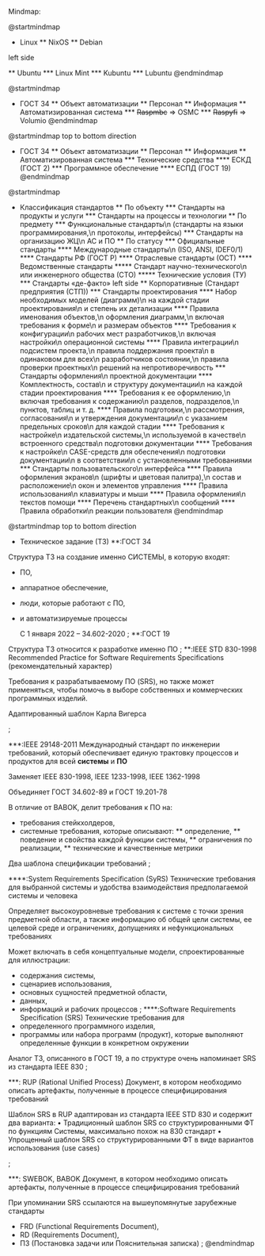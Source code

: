 Mindmap:

@startmindmap
<style>
mindmapDiagram {
    node {
        BackgroundColor lightYellow
    }
    :depth(0) {
      BackGroundColor lightBlue
    }
}
</style>

* Linux
  ** NixOS
  ** Debian

left side

** Ubuntu
*** Linux Mint
*** Kubuntu
*** Lubuntu
@endmindmap


@startmindmap
* ГОСТ 34
  ** Объект автоматизации
  ** Персонал
  ** Информация
  ** Автоматизированная система
  *** <s>Raspmbc</s> => OSMC
  *** <s>Raspyfi</s> => Volumio
@endmindmap

@startmindmap
top to bottom direction
* ГОСТ 34
  ** Объект автоматизации
  ** Персонал
  ** Информация
  ** Автоматизированная система
  *** Технические средства
  **** ЕСКД (ГОСТ 2)
  *** Программное обеспечение
  **** ЕСПД (ГОСТ 19)
@endmindmap

@startmindmap
<style>
mindmapDiagram {
    node {
        BackgroundColor lightYellow
    }
    :depth(0) {
      BackGroundColor lightBlue
    }
}
</style>
* Классификация стандартов
  ** По объекту
   *** Стандарты на продукты и услуги
   *** Стандарты на процессы и технологии
  ** По предмету
   *** Функциональные стандарты\n (стандарты на языки программирования,\n протоколы, интерфейсы)
   *** Стандарты на организацию ЖЦ\n АС и ПО
  ** По статусу
   *** Официальные стандарты
    **** Международные стандарты\n (ISO, ANSI, IDEF0/1)
    **** Стандарты РФ (ГОСТ Р)
    **** Отраслевые стандарты (ОСТ)
    **** Ведомственные стандарты
     ***** Стандарт научно-технического\n или инженерного общества (СТО)
     ***** Технические условия (ТУ)
   *** Стандарты «де-факто»
left side
  ** Корпоративные (Стандарт предприятия (СТП))
   *** Стандарты проектирования
    **** Набор необходимых моделей (диаграмм)\n на каждой стадии проектирования\n и степень их детализации
    **** Правила именования объектов,\n оформления диаграмм,\n включая требования к форме\n и размерам объектов
    **** Требования к конфигурации\n рабочих мест разработчиков,\n включая настройки\n операционной системы
    **** Правила интеграции\n подсистем проекта,\n правила поддержания проекта\n в одинаковом для всех\n разработчиков состоянии,\n правила проверки проектных\n решений на непротиворечивость
  *** Стандарты оформления\n проектной документации
    **** Комплектность, состав\n и структуру документации\n на каждой стадии проектирования
    **** Требования к ее оформлению,\n включая требования к содержанию\n разделов, подразделов,\n пунктов, таблиц и т. д.
    **** Правила подготовки,\n рассмотрения, согласования\n и утверждения документации\n с указанием предельных сроков\n для каждой стадии
    **** Требования к настройке\n издательской системы,\n используемой в качестве\n встроенного средства\n подготовки документации
    **** Требования к настройке\n CASE-средств для обеспечения\n подготовки документации\n в соответствии\n с установленными требованиями
  *** Стандарты пользовательского\n интерфейса
    **** Правила оформления экранов\n (шрифты и цветовая палитра),\n состав и расположение\n окон и элементов управления
    **** Правила использования\n клавиатуры и мыши
    **** Правила оформления\n текстов помощи
    **** Перечень стандартных\n сообщений
    **** Правила обработки\n реакции пользователя
@endmindmap

@startmindmap
top to bottom direction
* Техническое задание (ТЗ)
  **:ГОСТ 34
 
Структура ТЗ на создание именно СИСТЕМЫ, 
в которую входят:
* ПО, 
* аппаратное обеспечение, 
* люди, которые работают с ПО, 
* и автоматизируемые процессы

  С 1 января 2022 – 34.602-2020
  ;
  **:ГОСТ 19

Структура ТЗ относится
к разработке именно ПО
  ;
  **:IEEE STD 830-1998
Recommended Practice
for Software Requirements Specifications
(рекомендательный характер)

Требования к разрабатываемому ПО (SRS),
но также может применяться, чтобы помочь
в выборе собственных и коммерческих программных изделий.

Адаптированный шаблон Карла Вигерса

  ;

  ***:IEEE 29148-2011 
Международный стандарт по инженерии требований, 
который обеспечивает единую трактовку 
процессов и продуктов для всей **системы** и **ПО**

Заменяет IEEE 830-1998, IEEE 1233-1998, IEEE 1362-1998

Объединяет ГОСТ 34.602-89 и ГОСТ 19.201-78

В отличие от BABOK, делит требования к ПО на:
* требования стейкхолдеров,
* системные требования, которые описывают: 
** определение, 
** поведение и свойства каждой функции системы, 
** ограничения по реализации, 
** технические и качественные метрики

Два шаблона спецификации требований
  ;

****:System Requirements Specification (SyRS)
Технические требования для выбранной системы
и удобства взаимодействия предполагаемой системы и человека

Определяет высокоуровневые требования 
к системе с точки зрения предметной области,
а также информацию об общей цели системы,
ее целевой среде и ограничениях,
допущениях и нефункциональных требованиях

Может включать в себя концептуальные модели, 
спроектированные для иллюстрации:
* содержания системы, 
* сценариев использования, 
* основных сущностей предметной области, 
* данных, 
* информаций и рабочих процессов
  ;
****:Software Requirements Specification (SRS)
Технические требования для 
* определенного программного изделия, 
* программы или набора программ (продукт), 
которые выполняют определенные функции 
в конкретном окружении

Аналог ТЗ, описанного в ГОСТ 19, 
а по структуре очень напоминает SRS 
из стандарта IEEE 830
  ;

***: RUP (Rational Unified Process)
Документ, в котором необходимо 
описать артефакты, 
полученные в процессе 
специфицирования требований

Шаблон SRS в RUP адаптирован 
из стандарта IEEE STD 830 
и содержит два варианта:
• Традиционный шаблон SRS 
со структурированными ФТ по функциям Системы, 
максимально похож на 830 стандарт
• Упрощенный шаблон SRS 
со структурированными ФТ в виде вариантов 
использования (use cases)

  ;

***: SWEBOK, BABOK
Документ, в котором необходимо
описать артефакты,
полученные в процессе
специфицирования требований

При упоминании SRS ссылаются 
на вышеупомянутые зарубежные стандарты

* FRD (Functional Requirements Document), 
* RD (Requirements Document), 
* ПЗ (Постановка задачи или Пояснительная записка)
;
  @endmindmap

